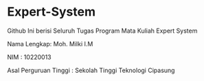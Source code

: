 # Expert-System

Github Ini berisi Seluruh Tugas Program Mata Kuliah Expert System

Nama Lengkap: Moh. Milki I.M

NIM : 10220013

Asal Perguruan Tinggi : Sekolah Tinggi Teknologi Cipasung
